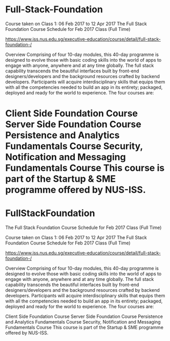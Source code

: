 # Full-Stack-Foundation

Course taken on Class 1: 06 Feb 2017 to 12 Apr 2017
The Full Stack Foundation Course Schedule for Feb 2017 Class (Full Time)

https://www.iss.nus.edu.sg/executive-education/course/detail/full-stack-foundation-/

Overview
Comprising of four 10-day modules, this 40-day programme is designed to evolve those with basic coding skills into the world of apps to engage with anyone, anywhere and at any time globally. The full stack capability transcends the beautiful interfaces built by front-end designers/developers and the background resources crafted by backend developers. Participants will acquire interdisciplinary skills that equips them with all the competencies needed to build an app in its entirety; packaged, deployed and ready for the world to experience. The four courses are:

Client Side Foundation Course
Server Side Foundation Course
Persistence and Analytics Fundamentals Course
Security, Notification and Messaging Fundamentals Course This course is part of the Startup & SME programme offered by NUS-ISS.
=======
# FullStackFoundation
The Full Stack Foundation Course Schedule for Feb 2017 Class (Full Time)

Course taken on Class 1: 06 Feb 2017 to 12 Apr 2017 The Full Stack Foundation Course Schedule for Feb 2017 Class (Full Time)

https://www.iss.nus.edu.sg/executive-education/course/detail/full-stack-foundation-/

Overview Comprising of four 10-day modules, this 40-day programme is designed to evolve those with basic coding skills into the world of apps to engage with anyone, anywhere and at any time globally. The full stack capability transcends the beautiful interfaces built by front-end designers/developers and the background resources crafted by backend developers. Participants will acquire interdisciplinary skills that equips them with all the competencies needed to build an app in its entirety; packaged, deployed and ready for the world to experience. The four courses are:

Client Side Foundation Course Server Side Foundation Course Persistence and Analytics Fundamentals Course Security, Notification and Messaging Fundamentals Course This course is part of the Startup & SME programme offered by NUS-ISS.
